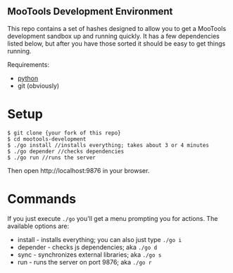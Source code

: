 MooTools Development Environment
--------------------------------

This repo contains a set of hashes designed to allow you to get a MooTools development sandbox up and running quickly. It has a few dependencies listed below, but after you have those sorted it should be easy to get things running.

Requirements:
* [python](http://www.python.org/)
* git (obviously)

Setup
=====

	$ git clone {your fork of this repo}
	$ cd mootools-development
	$ ./go install //installs everything; takes about 3 or 4 minutes
	$ ./go depender //checks dependencies
	$ ./go run //runs the server

Then open http://localhost:9876 in your browser.

Commands
========
If you just execute `./go` you'll get a menu prompting you for actions. The available options are:

* install - installs everything; you can also just type `./go i`
* depender - checks js dependencies; aka `./go d`
* sync - synchronizes external libraries; aka `./go s`
* run - runs the server on port 9876; aka `./go r`